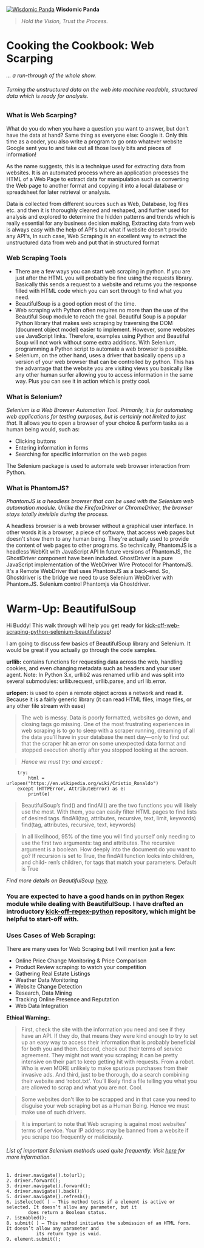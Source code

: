 [![Wisdomic Panda](https://github.com/robagwe/wisdomic-panda/blob/master/imgs/panda.png)](http://www.rohanbagwe.com/)  **Wisdomic Panda**
> *Hold the Vision, Trust the Process.*

# Cooking the Cookbook: Web Scarping
*... a run-through of the whole show.*

###### Turning the unstructured data on the web into machine readable, structured data which is ready for analysis.

### What is Web Scarping?

What do you do when you have a question you want to answer, but don’t have the data at hand? Same thing
as everyone else: Google it. Only this time as a coder, you also write a program to go onto whatever website Google sent you to
and take out all those lovely bits and pieces of information!

As the name suggests, this is a technique used for extracting data from websites. It is an automated process
where an application processes the HTML of a Web Page to extract data for manipulation such as converting
the Web page to another format and copying it into a local database or spreadsheet for later retrieval or
analysis.

Data is collected from different sources such as Web, Database, log files etc. and then it is thoroughly cleaned and reshaped, and further used for analysis and explored to determine the hidden patterns and trends which is really essential for any business decision making, Extracting data from web is always easy with the help of API's but what if website doesn't provide any API's, In such case, Web Scraping is an excellent way to extract the unstructured data from web and put that in structured format 

###  Web Scraping Tools

- There are a few ways you can start web scraping in python. If you are just after the HTML you will probably
be fine using the requests library. Basically this sends a request to a website and returns you the response filled with HTML code which you can sort through to find what you need.
- BeautifulSoup is a good option most of the time.
- Web scraping with Python often requires no more than the use of the Beautiful Soup module to reach the
goal. Beautiful Soup is a popular Python library that makes web scraping by traversing the DOM (document
object model) easier to implement.
However, some websites use JavaScript links. Therefore, examples using Python and Beautiful Soup will not
work without some extra additions. With Selenium, programming a Python script to automate a web browser
is possible.
- Selenium, on the other hand, uses a driver that basically opens up a version of your web browser that can be
controlled by python. This has the advantage that the website you are visiting views you basically like any
other human surfer allowing you to access information in the same way. Plus you can see it in action which is
pretty cool.


### What is Selenium?

*Selenium is a Web Browser Automation Tool. Primarily, it is for automating web applications for testing
purposes, but is certainly not limited to just that.* It allows you to open a browser of your choice & perform
tasks as a human being would, such as:

- Clicking buttons
- Entering information in forms
- Searching for specific information on the web pages

The Selenium package is used to automate web browser interaction from Python.

### What is PhantomJS?

*PhantomJS is a headless browser that can be used with the Selenium web automation module. Unlike the
FirefoxDriver or ChromeDriver, the browser stays totally invisible during the process.*

A headless browser is a web browser without a graphical user interface. In other words it is a browser, a
piece of software, that access web pages but doesn't show them to any human being. They're actually used to
provide the content of web pages to other programs.
So technically, PhantomJS is a headless WebKit with JavaScript API
In future versions of PhantomJS, the GhostDriver component have been included.
GhostDriver is a pure JavaScript implementation of the WebDriver Wire Protocol for PhantomJS. It's a
Remote WebDriver that uses PhantomJS as a back-end.
So, Ghostdriver is the bridge we need to use Selenium WebDriver with Phantom.JS.
Selenium control Phantomjs via Ghostdriver.


# Warm-Up: BeautifulSoup

Hi Buddy! This walk through will help you get ready for [kick-off-web-scraping-python-selenium-beautifulsoup](https://github.com/robagwe/kick-off-web-scraping-python-selenium-beautifulsoup/blob/master/kick-off-Scraping.py)!

I am going to discuss few basics of BeautifulSoup library and Selenium. It would be great if you actually go
through the code samples.

**urllib:** contains functions for requesting data across the web, handling cookies, and even changing metadata
such as headers and your user agent.
Note: In Python 3.x, urllib2 was renamed urllib and was split into several submodules: urllib.request,
urllib.parse, and url lib.error.

**urlopen:** is used to open a remote object across a network and read it. Because it is a fairly generic library
(it can read HTML files, image files, or any other file stream with ease)

> The web is messy. Data is poorly formatted, websites go down, and closing tags go missing. One of the most
frustrating experiences in web scraping is to go to sleep with a scraper running, dreaming of all the data
you’ll have in your database the next day—only to find out that the scraper hit an error on some unexpected
data format and stopped execution shortly after you stopped looking at the screen.

> *Hence we must try: and except :*
		
		try:
			html = urlopen("https://en.wikipedia.org/wiki/Cristio_Ronaldo")
		except (HTTPError, AttributeError) as e:
 			print(e)
			
			
> BeautifulSoup’s find() and findAll() are the two functions you will likely use the most. With them, you can
easily filter HTML pages to find lists of desired tags.
	findAll(tag, attributes, recursive, text, limit, keywords)
	find(tag, attributes, recursive, text, keywords)

> In all likelihood, 95% of the time you will find yourself only needing to use the first two arguments: tag and
attributes. The recursive argument is a boolean. How deeply into the document do you want to go? If recursion is set to
True, the findAll function looks into children, and child- ren’s children, for tags that match your parameters.
Default is True

*Find more details on BeautifulSoup [here](https://www.crummy.com/software/BeautifulSoup/bs4/doc/).*

### You are expected to have a good hands on in python Regex module while dealing with BeautifulSoup. I have drafted an introductory [kick-off-regex-python](https://github.com/robagwe/kick-off-regex-python) repository, which might be helpful to start-off with.

### Uses Cases of Web Scraping:

There are many uses for Web Scraping but I will mention just a few:
- Online Price Change Monitoring & Price Comparison
- Product Review scraping: to watch your competition
- Gathering Real Estate Listings
- Weather Data Monitoring
- Website Change Detection
- Research, Data Mining
- Tracking Online Presence and Reputation
- Web Data Integration


**Ethical Warning:**.

> First, check the site with the information you need and see if they have an API. If they do, that means they
were kind enough to try to set up an easy way to access their information that is probably beneficial for both
you and them. Second, check out their terms of service agreement. They might not want you scraping; it can
be pretty intensive on their part to keep getting hit with requests. From a robot. Who is even MORE unlikely
to make spurious purchases from their invasive ads. And third, just to be thorough, do a search combining
their website and ‘robot.txt’. You’ll likely find a file telling you what you are allowed to scrap and what you
are not. Cool.

> Some websites don't like to be scrapped and in that case you need to disguise your web scraping bot as a
Human Being. Hence we must make use of such drivers.

> It is important to note that Web scraping is against most websites’ terms of service. Your IP address may be
banned from a website if you scrape too frequently or maliciously.



###### List of important Selenium methods used quite frequently. Visit [here](https://selenium-python.readthedocs.io/) for more information.
	
	1. driver.navigate().to(url);
	2. driver.forward();
	3. driver.navigate().forward();
	4. driver.navigate().back();
	5. driver.navigate().refresh();
	6. isSelected( ) – This method tests if a element is active or selected. It doesn’t allow any parameter, but it
			does return a Boolean status.
	7. isEnabled();
	8. submit( ) – This method initiates the submission of an HTML form. It doesn’t allow any parameter and
		       its return type is void.
	9. element.submit();



